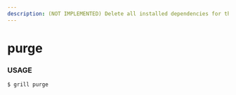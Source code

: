 ```yaml
---
description: (NOT IMPLEMENTED) Delete all installed dependencies for this package
---
```


# purge

### USAGE

```
$ grill purge
```
